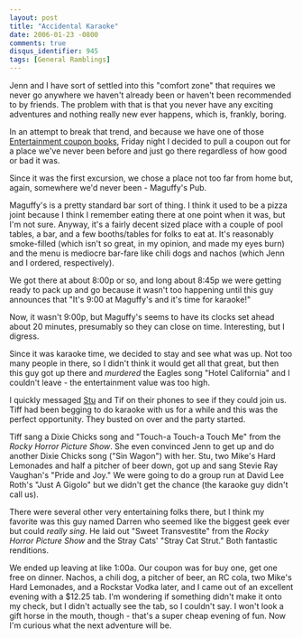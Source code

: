 ```yaml
---
layout: post
title: "Accidental Karaoke"
date: 2006-01-23 -0800
comments: true
disqus_identifier: 945
tags: [General Ramblings]
---
```

Jenn and I have sort of settled into this "comfort zone" that requires
we never go anywhere we haven't already been or haven't been recommended
to by friends. The problem with that is that you never have any exciting
adventures and nothing really new ever happens, which is, frankly,
boring.

 In an attempt to break that trend, and because we have one of those
[Entertainment coupon
books](http://www.entertainment.com/discount/home.shtml), Friday night I
decided to pull a coupon out for a place we've never been before and
just go there regardless of how good or bad it was.

 Since it was the first excursion, we chose a place not too far from
home but, again, somewhere we'd never been - Maguffy's Pub.

 Maguffy's is a pretty standard bar sort of thing. I think it used to be
a pizza joint because I think I remember eating there at one point when
it was, but I'm not sure. Anyway, it's a fairly decent sized place with
a couple of pool tables, a bar, and a few booths/tables for folks to eat
at. It's reasonably smoke-filled (which isn't so great, in my opinion,
and made my eyes burn) and the menu is mediocre bar-fare like chili dogs
and nachos (which Jenn and I ordered, respectively).

 We got there at about 8:00p or so, and long about 8:45p we were getting
ready to pack up and go because it wasn't too happening until this guy
announces that "It's 9:00 at Maguffy's and it's time for karaoke!"

 Now, it wasn't 9:00p, but Maguffy's seems to have its clocks set ahead
about 20 minutes, presumably so they can close on time. Interesting, but
I digress.

 Since it was karaoke time, we decided to stay and see what was up. Not
too many people in there, so I didn't think it would get all that great,
but then this guy got up there and *murdered* the Eagles song "Hotel
California" and I couldn't leave - the entertainment value was too
high.

 I quickly messaged [Stu](http://www.stuartthompson.net) and Tif on
their phones to see if they could join us. Tiff had been begging to do
karaoke with us for a while and this was the perfect opportunity. They
busted on over and the party started.

 Tiff sang a Dixie Chicks song and "Touch-a Touch-a Touch Me" from the
*Rocky Horror Picture Show*. She even convinced Jenn to get up and do
another Dixie Chicks song ("Sin Wagon") with her. Stu, two Mike's Hard
Lemonades and half a pitcher of beer down, got up and sang Stevie Ray
Vaughan's "Pride and Joy." We were going to do a group run at David Lee
Roth's "Just A Gigolo" but we didn't get the chance (the karaoke guy
didn't call us).

 There were several other very entertaining folks there, but I think my
favorite was this guy named Darren who seemed like the biggest geek ever
but could *really sing*. He laid out "Sweet Transvestite" from the
*Rocky Horror Picture Show* and the Stray Cats' "Stray Cat Strut." Both
fantastic renditions.

 We ended up leaving at like 1:00a. Our coupon was for buy one, get one
free on dinner. Nachos, a chili dog, a pitcher of beer, an RC cola, two
Mike's Hard Lemonades, and a Rockstar Vodka later, and I came out of an
excellent evening with a $12.25 tab. I'm wondering if something didn't
make it onto my check, but I didn't actually see the tab, so I couldn't
say. I won't look a gift horse in the mouth, though - that's a super
cheap evening of fun. Now I'm curious what the next adventure will be.
